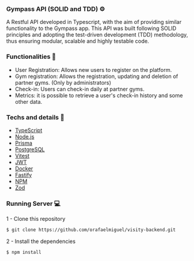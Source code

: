 ### Gympass API (SOLID and TDD) ⚙️

A Restful API developed in Typescript, with the aim of providing similar functionality to the Gympass app. This API was built following SOLID principles and adopting the test-driven development (TDD) methodology, thus ensuring modular, scalable and highly testable code.

### Functionalities 🔧

- User Registration: Allows new users to register on the platform.
- Gym registration: Allows the registration, updating and deletion of partner gyms. (Only by administrators)
- Check-in: Users can check-in daily at partner gyms.
- Metrics: it is possible to retrieve a user's check-in history and some other data.

### Techs and details 🧬

- [TypeScript](https://www.typescriptlang.org/docs/)
- [Node.js](https://nodejs.org/en/)
- [Prisma](https://www.prisma.io/docs)
- [PostgreSQL](https://www.postgresql.org/)
- [Vitest](https://vitest.dev/)
- [JWT](https://jwt.io/introduction)
- [Docker](https://www.docker.com/#build)
- [Fastify](https://fastify.dev/)
- [NPM](https://docs.npmjs.com/)
- [Zod](https://zod.dev/)

### Running Server 💻

1 - Clone this repository
```bash
$ git clone https://github.com/orafaelmiguel/visity-backend.git
```

2 - Install the dependencies
```bash
$ npm install
```
